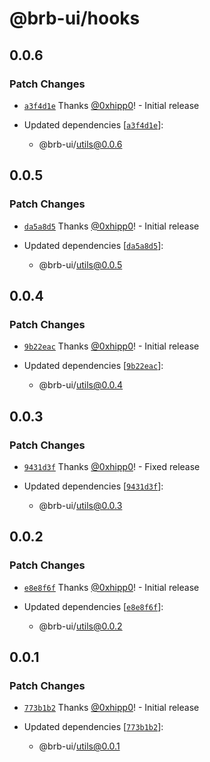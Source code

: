 # @brb-ui/hooks

## 0.0.6

### Patch Changes

- [`a3f4d1e`](https://github.com/brb-tech/brb-ui/commit/a3f4d1e0989377b7ee5ff435a7ad78f2adc47c71) Thanks [@0xhipp0](https://github.com/0xhipp0)! - Initial release

- Updated dependencies [[`a3f4d1e`](https://github.com/brb-tech/brb-ui/commit/a3f4d1e0989377b7ee5ff435a7ad78f2adc47c71)]:
  - @brb-ui/utils@0.0.6

## 0.0.5

### Patch Changes

- [`da5a8d5`](https://github.com/brb-tech/brb-ui/commit/da5a8d56beacf9d1aed371c10f2d25e0bbd30f59) Thanks [@0xhipp0](https://github.com/0xhipp0)! - Initial release

- Updated dependencies [[`da5a8d5`](https://github.com/brb-tech/brb-ui/commit/da5a8d56beacf9d1aed371c10f2d25e0bbd30f59)]:
  - @brb-ui/utils@0.0.5

## 0.0.4

### Patch Changes

- [`9b22eac`](https://github.com/brb-tech/brb-ui/commit/9b22eac2f6a7d88f0eb8f31f12a4d7f73fe8e389) Thanks [@0xhipp0](https://github.com/0xhipp0)! - Initial release

- Updated dependencies [[`9b22eac`](https://github.com/brb-tech/brb-ui/commit/9b22eac2f6a7d88f0eb8f31f12a4d7f73fe8e389)]:
  - @brb-ui/utils@0.0.4

## 0.0.3

### Patch Changes

- [`9431d3f`](https://github.com/brb-tech/brb-ui/commit/9431d3fc6e0db2609e38852d570e59f85a2c5117) Thanks [@0xhipp0](https://github.com/0xhipp0)! - Fixed release

- Updated dependencies [[`9431d3f`](https://github.com/brb-tech/brb-ui/commit/9431d3fc6e0db2609e38852d570e59f85a2c5117)]:
  - @brb-ui/utils@0.0.3

## 0.0.2

### Patch Changes

- [`e8e8f6f`](https://github.com/brb-tech/brb-ui/commit/e8e8f6fdf392d0d5a49dc47404b97e5c84a9b718) Thanks [@0xhipp0](https://github.com/0xhipp0)! - Initial release

- Updated dependencies [[`e8e8f6f`](https://github.com/brb-tech/brb-ui/commit/e8e8f6fdf392d0d5a49dc47404b97e5c84a9b718)]:
  - @brb-ui/utils@0.0.2

## 0.0.1

### Patch Changes

- [`773b1b2`](https://github.com/brb-tech/brb-ui/commit/773b1b27cd9f06e6397bef0ce548afcc817c7f4f) Thanks [@0xhipp0](https://github.com/0xhipp0)! - Initial release

- Updated dependencies [[`773b1b2`](https://github.com/brb-tech/brb-ui/commit/773b1b27cd9f06e6397bef0ce548afcc817c7f4f)]:
  - @brb-ui/utils@0.0.1
